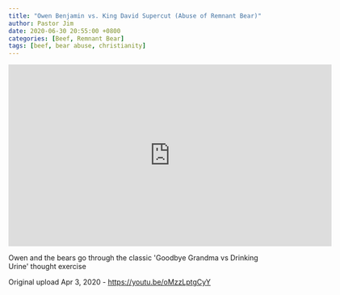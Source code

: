 ```yaml
---
title: "Owen Benjamin vs. King David Supercut (Abuse of Remnant Bear)"
author: Pastor Jim
date: 2020-06-30 20:55:00 +0800
categories: [Beef, Remnant Bear]
tags: [beef, bear abuse, christianity]
---
```


<iframe width="640" height="360" scrolling="no" frameborder="0" style="border: none;" src="https://www.bitchute.com/embed/tXV1IVYO7aEV/"></iframe>

Owen and the bears go through the classic 'Goodbye Grandma vs Drinking Urine' thought exercise



Original upload Apr 3, 2020 - https://youtu.be/oMzzLptgCyY